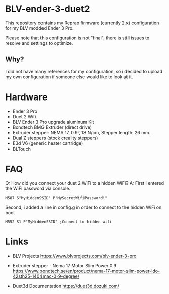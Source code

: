 
# BLV-ender-3-duet2
This repository contains my Reprap firmware (currently 2.x) configuration for my BLV modded Ender 3 Pro.

Please note that this configuration is not "final", there is still issues to resolve and settings to optimize.

## Why?
I did not have many references for my configuration, so i decided to upload my own configuration if someone else would like to look at it.

# Hardware
- Ender 3 Pro
- Duet 2 Wifi
- BLV Ender 3 Pro upgrade aluminum Kit
- Bondtech BMG Extruder (direct drive)
- Extruder stepper: NEMA 17, 0.9°, 18 N/cm, Stepper length: 26 mm.
- Dual Z steppers (stock creality steppers)
- E3d V6 (generic heater cartridge)
- BLTouch

# FAQ
Q: How did you connect your duet 2 WiFi to a hidden WiFi?
A: First i entered the WiFi password via console.
   ```
   M587 S"MyHiddenSSID" P"MySecretWifiPassword!"
   ```
   Second, i added a line in config.g in order to connect to the hidden WiFi on boot
   ```
   M552 S1 P"MyHiddenSSID" ;Connect to hidden wifi
   ```

# Links 
- BLV Projects
  https://www.blvprojects.com/blv-ender-3-pro

- Extruder stepper - Nema 17 Motor Slim Power 0.9
https://www.bondtech.se/en/product/nema-17-motor-slim-power-ldo-42sth25-1404mac-0-9-degree/
  
- Duet3d Documentation
https://duet3d.dozuki.com/

